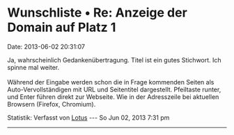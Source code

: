 Wunschliste • Re: Anzeige der Domain auf Platz 1
================================================

Date: 2013-06-02 20:31:07

Ja, wahrscheinlich Gedankenübertragung. Titel ist ein gutes Stichwort.
Ich spinne mal weiter.\
\
Während der Eingabe werden schon die in Frage kommenden Seiten als
Auto-Vervollständigen mit URL und Seitentitel dargestellt. Pfeiltaste
runter, und Enter führen direkt zur Webseite. Wie in der Adresszeile bei
aktuellen Browsern (Firefox, Chromium).

Statistik: Verfasst von
[Lotus](http://forum.yacy-websuche.de/memberlist.php?mode=viewprofile&u=68)
--- So Jun 02, 2013 7:31 pm

------------------------------------------------------------------------
